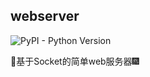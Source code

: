 ## webserver

![PyPI - Python Version](https://img.shields.io/pypi/pyversions/Django.svg)

🍳基于Socket的简单web服务器🎆
